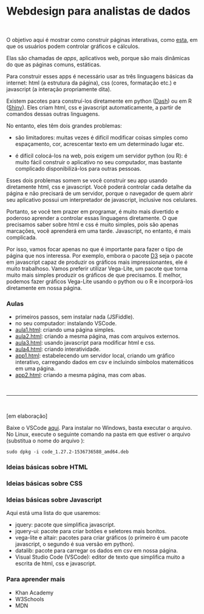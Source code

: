 # Webdesign para analistas de dados

<br>

O objetivo aqui é mostrar como construir páginas interativas, como [esta](https://lincolnfrias.github.io/webdesign/app2.html), em que os usuários podem controlar gráficos e cálculos.   

Elas são chamadas de *apps*, aplicativos web, porque são mais dinâmicas do que as páginas comuns, estáticas.   

Para construir esses apps é necessário usar as três linguagens básicas da internet: html (a estrutura da página), css (cores, formatação etc.) e javascript (a interação propriamente dita).   

Existem pacotes para construí-los diretamente em python ([Dash](https://plot.ly/products/dash/)) ou em R ([Shiny](http://www.shinyapps.io/)). Eles criam html, css e javascript automaticamente, a partir de comandos dessas outras linguagens.   

No entanto, eles têm dois grandes problemas: 

- são limitadores: muitas vezes é difícil modificar coisas simples como espaçamento, cor, acrescentar texto em um determinado lugar etc.

- é difícil colocá-los na web, pois exigem um servidor python (ou R): é muito fácil construir o aplicativo no seu computador, mas bastante complicado disponibilizá-los para outras pessoas.

Esses dois problemas somem se você construir seu app usando diretamente html, css e javascript. Você poderá controlar cada detalhe da página e não precisará de um servidor, porque o navegador de quem abrir seu aplicativo possui um interpretador de javascript, inclusive nos celulares. 

Portanto, se você tem prazer em programar, é muito mais divertido e poderoso aprender a controlar essas linguagens diretamente. O que precisamos saber sobre html e css é muito simples, pois são apenas marcações, você aprenderá em uma tarde. Javascript, no entanto, é mais complicada. 

Por isso, vamos focar apenas no que é importante para fazer o tipo de página que nos interessa. Por exemplo, embora o pacote [D3](https://d3js.org/) seja o pacote em javascript capaz de produzir os gráficos mais impressionantes, ele é muito trabalhoso. Vamos preferir utilizar Vega-Lite, um pacote que torna muito mais simples produzir os gráficos de que precisamos. E melhor, podemos fazer gráficos Vega-Lite usando o python ou o R e incorporá-los diretamente em nossa página.


### Aulas

- primeiros passos, sem instalar nada (JSFiddle).
- no seu computador: instalando VSCode.
- [aula1.html](https://lincolnfrias.github.io/webdesign/aula1.html): criando uma página simples. 
- [aula2.html](https://lincolnfrias.github.io/webdesign/aula2.html): criando a mesma página, mas com arquivos externos.
- [aula3.html](https://lincolnfrias.github.io/webdesign/aula3.html): usando javascript para modificar html e css.
- [aula4.html](https://lincolnfrias.github.io/webdesign/aula4.html): criando interatividade.
- [app1.html](https://lincolnfrias.github.io/webdesign/app1.html): estabelecendo um servidor local, criando um gráfico interativo, carregando dados em csv e incluindo símbolos matemáticos em uma página.
- [app2.html](https://lincolnfrias.github.io/webdesign/app2.html): criando a mesma página, mas com abas. 

<br>

---- 
<br>

[em elaboração]

Baixe o VSCode [aqui](https://code.visualstudio.com/). 
Para instalar no Windows, basta executar o arquivo. 
No Linux, execute o seguinte comando na pasta em que estiver o arquivo (substitua o nome do arquivo ):

```
sudo dpkg -i code_1.27.2-1536736588_amd64.deb
```

### Ideias básicas sobre HTML

### Ideias básicas sobre CSS

### Ideias básicas sobre Javascript



Aqui está uma lista do que usaremos:

- jquery: pacote que simplifica javascript.
- jquery-ui: pacote para criar botões e seletores mais bonitos.
- vega-lite e altair: pacotes para criar gráficos (o primeiro é um pacote javascript, o segundo é sua versão em python).  
- datalib: pacote para carregar os dados em csv em nossa página.
- Visual Studio Code (VSCode): editor de texto que simplifica muito a escrita de html, css e javascript.


### Para aprender mais

- Khan Academy
- W3Schools
- MDN